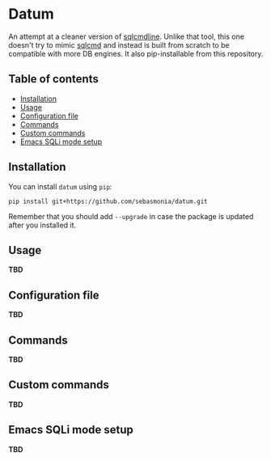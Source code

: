# Datum

An attempt at a cleaner version of [sqlcmdline](https://github.com/sebasmonia/sqlcmdline/). Unlike that tool, this one doesn't try to mimic [sqlcmd](https://docs.microsoft.com/en-us/sql/tools/sqlcmd-utility) and instead is built from scratch to be compatible with more DB engines. It also pip-installable from this repository.  

## Table of contents

<!--ts-->

   * [Installation](#installation)
   * [Usage](#usage)
   * [Configuration file](#configuration-file)
   * [Commands](#comands)
   * [Custom commands](#custom-comands)
   * [Emacs SQLi mode setup](#emacs-sqli-mode-setup)

<!--te-->

## Installation 

You can install `datum` using `pip`:

```
pip install git+https://github.com/sebasmonia/datum.git
```

Remember that you should add `--upgrade` in case the package is updated after you installed it.

## Usage

**TBD**  

## Configuration file

**TBD** 

## Commands

**TBD**  

## Custom commands

**TBD**  

## Emacs SQLi mode setup

**TBD**  

